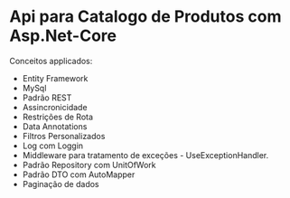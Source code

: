 # Api para Catalogo de Produtos com Asp.Net-Core
Conceitos applicados:

- Entity Framework
- MySql
- Padrão REST
- Assincronicidade
- Restrições de Rota
- Data Annotations
- Filtros Personalizados
- Log com Loggin
- Middleware para tratamento de exceções - UseExceptionHandler.
- Padrão Repository com UnitOfWork
- Padrão DTO com AutoMapper
- Paginação de dados
